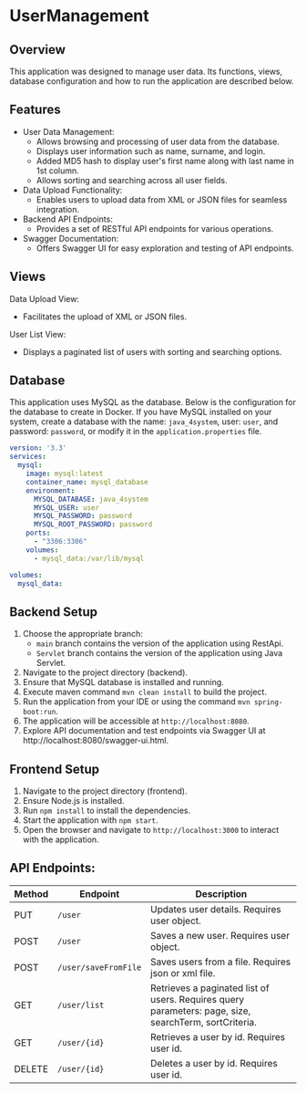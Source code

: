# UserManagement

## Overview

This application was designed to manage user data. Its functions, views, database configuration and how to run the application are described below.
## Features

- User Data Management:
   - Allows browsing and processing of user data from the database.
   - Displays user information such as name, surname, and login.
   - Added MD5 hash to display user's first name along with last name in 1st column.
   - Allows sorting and searching across all user fields.
- Data Upload Functionality:
   - Enables users to upload data from XML or JSON files for seamless integration.
- Backend API Endpoints:
   - Provides a set of RESTful API endpoints for various operations.
- Swagger Documentation:
   - Offers Swagger UI for easy exploration and testing of API endpoints.

## Views

Data Upload View:
    
- Facilitates the upload of XML or JSON files.

User List View:

- Displays a paginated list of users with sorting and searching options.

## Database
This application uses MySQL as the database. Below is the configuration for the database to create in Docker.
If you have MySQL installed on your system, create a database with the name: `java_4system`, user: `user`,
and password: `password`, or modify it in the `application.properties` file.

```yaml
version: '3.3'
services:
  mysql:
    image: mysql:latest
    container_name: mysql_database
    environment:
      MYSQL_DATABASE: java_4system
      MYSQL_USER: user
      MYSQL_PASSWORD: password
      MYSQL_ROOT_PASSWORD: password
    ports:
      - "3306:3306"
    volumes:
      - mysql_data:/var/lib/mysql

volumes:
  mysql_data:
```

## Backend Setup

1. Choose the appropriate branch:
   - `main` branch contains the version of the application using RestApi.
   - `Servlet` branch contains the version of the application using Java Servlet.
2. Navigate to the project directory (backend).
3. Ensure that MySQL database is installed and running.
4. Execute maven command `mvn clean install` to build the project.
5. Run the application from your IDE or using the command `mvn spring-boot:run`.
6. The application will be accessible at `http://localhost:8080`.
7. Explore API documentation and test endpoints via Swagger UI at http://localhost:8080/swagger-ui.html.

## Frontend Setup

1. Navigate to the project directory (frontend).
2. Ensure Node.js is installed.
3. Run `npm install` to install the dependencies.
4. Start the application with `npm start`.
5. Open the browser and navigate to `http://localhost:3000` to interact with the application.

## API Endpoints:

| Method | Endpoint                | Description                                       |
|--------|-------------------------|---------------------------------------------------|
| PUT    | `/user`                 | Updates user details. Requires user object.       |
| POST   | `/user`                 | Saves a new user. Requires user object.           |
| POST   | `/user/saveFromFile`    | Saves users from a file. Requires json or xml file. |
| GET    | `/user/list`            | Retrieves a paginated list of users. Requires query parameters: page, size, searchTerm, sortCriteria. |
| GET    | `/user/{id}`            | Retrieves a user by id. Requires user id.         |
| DELETE | `/user/{id}`            | Deletes a user by id. Requires user id.           |
